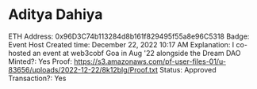 # Aditya Dahiya

ETH Address: 0x96D3C74b113284d8b161f829495f55a8e96C5318
Badge: Event Host
Created time: December 22, 2022 10:17 AM
Explanation: I co-hosted an event at web3cobf Goa in Aug '22 alongside the Dream DAO
Minted?: Yes
Proof: https://s3.amazonaws.com/pf-user-files-01/u-83656/uploads/2022-12-22/8k12blg/Proof.txt
Status: Approved
Transaction?: Yes